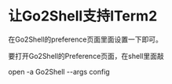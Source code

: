 让Go2Shell支持ITerm2
====================

在Go2Shell的preference页面里面设置一下即可。

要打开Go2Shell的Preference页面，在shell里面敲

open -a Go2Shell --args config
